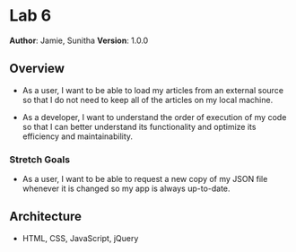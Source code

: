 # Lab 6

**Author**: Jamie, Sunitha
**Version**: 1.0.0

## Overview
* As a user, I want to be able to load my articles from an external source so that I do not need to keep all of the articles on my local machine.

* As a developer, I want to understand the order of execution of my code so that I can better understand its functionality and optimize its efficiency and maintainability.

### Stretch Goals

* As a user, I want to be able to request a new copy of my JSON file whenever it is changed so my app is always up-to-date.

## Architecture
* HTML, CSS, JavaScript, jQuery